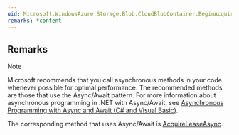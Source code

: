 ```yaml
---  
uid: Microsoft.WindowsAzure.Storage.Blob.CloudBlobContainer.BeginAcquireLease  
remarks: *content  
---  
```

  
## Remarks  
  
> [!NOTE]
>  Microsoft recommends that you call asynchronous methods in your code whenever possible for optimal performance. The recommended methods are those that use the Async/Await pattern. For more information about asynchronous programming in .NET with Async/Await, see [Asynchronous Programming with Async and Await (C# and Visual Basic)](https://msdn.microsoft.com/library/hh191443.aspx).  
>   
>  The corresponding method that uses Async/Await is [AcquireLeaseAsync](assetId:///Overload:Microsoft.WindowsAzure.Storage.Blob.CloudBlobContainer.AcquireLeaseAsync?qualifyHint=False&autoUpgrade=True).